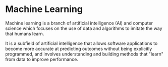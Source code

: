 # Machine Learning
Machine learning is a branch of artificial intelligence (AI) and computer science which focuses on the use of data and algorithms to imitate the way that humans learn. 

It is a subfield of artificial intelligence that allows software applications to become more accurate at predicting outcomes without being explicitly programmed, and involves understanding and building methods that "learn" from data to improve performance.
